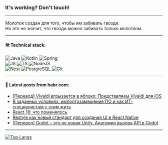 ### It's working? Don't touch!

---
Молоток создан для того, чтобы им забивать гвозди. <br>
Но это не значит, что гвозди можно забивать только молотком.

---

#### 🛠️ Technical stack:

![Java](https://img.shields.io/badge/Java-informational?logo=Oracle&style=flat&logoColor=white&color=FF4500)
![Kotlin](https://img.shields.io/badge/Kotlin-informational?logo=Kotlin&style=flat&logoColor=white&color=774D97)
![Spring](https://img.shields.io/badge/SpringBoot-informational?logo=SpringBoot&style=flat&logoColor=white&color=6DB33F) <br>
![JS](https://img.shields.io/badge/JS-informational?logo=javaScript&style=flat&logoColor=black&color=F7Df1E)
![TS](https://img.shields.io/badge/TypeScript-informational?logo=typeScript&style=flat&logoColor=black&color=0667A8)
![NodeJS](https://img.shields.io/badge/NodeJS-informational?logo=node.js&style=flat&logoColor=white&color=70A760) <br>
![Nest](https://img.shields.io/badge/NestJS-informational?logo=NestJS&style=flat&logoColor=white&color=E0234E)
![PostgreSQL](https://img.shields.io/badge/PostgreSQL-informational?logo=PostgreSQL&style=flat&logoColor=white&color=DAA520)
![Git](https://img.shields.io/badge/Git-informational?logo=git&style=flat&logoColor=white&color=778899)

___

#### 💬 Latest posts from habr.com:

<!-- BLOG-POST-LIST:START -->
- [[Перевод] Vivaldi вгрызается в яблоко: Представляем Vivaldi для iOS](https://habr.com/ru/companies/vivaldi/articles/764062/?utm_source=habrahabr&utm_medium=rss&utm_campaign=764062)
- [В заданных условиях: импортозамещение ПО и как ИТ-специалистам с этим жить](https://habr.com/ru/companies/inferit/articles/764046/?utm_source=habrahabr&utm_medium=rss&utm_campaign=764046)
- [React 18: что поменялось](https://habr.com/ru/companies/T1Holding/articles/763822/?utm_source=habrahabr&utm_medium=rss&utm_campaign=763822)
- [Restyle как новый стандарт для создания UI в React Native](https://habr.com/ru/articles/763982/?utm_source=habrahabr&utm_medium=rss&utm_campaign=763982)
- [[Перевод] Godot – это не новая Unity. Анатомия вызова API в Godot](https://habr.com/ru/articles/763988/?utm_source=habrahabr&utm_medium=rss&utm_campaign=763988)
<!-- BLOG-POST-LIST:END -->

---
[![Top Langs](https://github-readme-stats-git-master-advtsetting-gmailcom.vercel.app/api/top-langs/?username=zloylis&langs_count=10&hide_title=false&title_color=e6edf3&size_weight=0.5&count_weight=0.5&layout=compact&hide_border=true&theme=dracula)](https://github.com/zloylis)

<!-- ![GitHub stats](https://github-readme-stats-git-master-advtsetting-gmailcom.vercel.app/api?username=zloylis&show_icons=true&hide_border=true&theme=dracula&hide_title=true&include_all_commits=true&count_private=true&hide=contribs&hide_rank=true) -->
